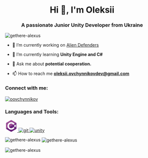 <h1 align="center">Hi 👋, I'm Oleksii</h1>
<h3 align="center">A passionate Junior Unity Developer from Ukraine</h3>

<p align="left"> <img src="https://komarev.com/ghpvc/?username=gethere-alexus&label=Profile%20views&color=0e75b6&style=flat" alt="gethere-alexus" /> </p>

- 🔭 I’m currently working on [Alien Defenders](https://github.com/gethere-alexus/MobileRunner)

- 🌱 I’m currently learning **Unity Engine and C#**

- 💬 Ask me about **potential cooperation.**

- 📫 How to reach me **oleksii.ovchynnikovdev@gmail.com**

<h3 align="left">Connect with me:</h3>
<p align="left">
<a href="https://linkedin.com/in/oovchynnikov" target="blank"><img align="center" src="https://raw.githubusercontent.com/rahuldkjain/github-profile-readme-generator/master/src/images/icons/Social/linked-in-alt.svg" alt="oovchynnikov" height="30" width="40" /></a>
</p>

<h3 align="left">Languages and Tools:</h3>
<p align="left"> <a href="https://www.w3schools.com/cs/" target="_blank" rel="noreferrer"> <img src="https://raw.githubusercontent.com/devicons/devicon/master/icons/csharp/csharp-original.svg" alt="csharp" width="40" height="40"/> </a> <a href="https://git-scm.com/" target="_blank" rel="noreferrer"> <img src="https://www.vectorlogo.zone/logos/git-scm/git-scm-icon.svg" alt="git" width="40" height="40"/> </a> <a href="https://unity.com/" target="_blank" rel="noreferrer"> <img src="https://www.vectorlogo.zone/logos/unity3d/unity3d-icon.svg" alt="unity" width="40" height="40"/> </a> </p>

<p><img align="left" src="https://github-readme-stats.vercel.app/api/top-langs?username=gethere-alexus&show_icons=true&theme=radical&locale=en&layout=compact" alt="gethere-alexus" /></p>

<p>&nbsp;<img align="center" src="https://github-readme-stats.vercel.app/api?username=gethere-alexus&show_icons=true&theme=radical&locale=en" alt="gethere-alexus" /></p>

<p><img align="center" src="https://github-readme-streak-stats.herokuapp.com/?user=gethere-alexus&theme=highcontrast" alt="gethere-alexus" /></p>
